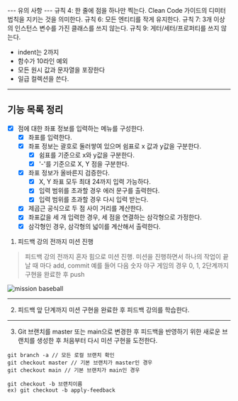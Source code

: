 --- 유의 사항 ---
규칙 4: 한 줄에 점을 하나만 찍는다. Clean Code 가이드의 디미터 법칙을 지키는 것을 의미한다.
규칙 6: 모든 엔티티를 작게 유지한다.
규칙 7: 3개 이상의 인스턴스 변수를 가진 클래스를 쓰지 않는다.
규칙 9: 게터/세터/프로퍼티를 쓰지 않는다.
- indent는 2까지
- 함수가 10라인 예외
- 모든 원시 값과 문자열을 포장한다
- 일급 컬렉션을 쓴다.

---
## 기능 목록 정리
- [x] 점에 대한 좌표 정보를 입력하는 메뉴를 구성한다.
  - [x] 좌표를 입력한다.
  - [x] 좌표 정보는 괄호로 둘러쌓여 있으며 쉼표로 x 값과 y값을 구분한다.
    - [x] 쉼표를 기준으로 x와 y값을 구분한다.
    - [x] '-'를 기준으로 X, Y 점을 구분한다.
  - [x] 좌표 정보가 올바른지 검증한다.
    - [x] X, Y 좌표 모두 최대 24까지 입력 가능하다.
    - [x] 입력 범위를 초과할 경우 에러 문구를 출력한다.
    - [x] 입력 범위를 초과할 경우 다시 입력 받는다.
  - [x] 제곱근 공식으로 두 점 사이 거리를 계산한다.
  - [x] 좌표값을 세 개 입력한 경우, 세 점을 연결하는 삼각형으로 가정한다.
  - [x] 삼각형인 경우, 삼각형의 넓이를 계산해서 출력한다.
  
1. 피드백 강의 전까지 미션 진행 
> 피드백 강의 전까지 혼자 힘으로 미션 진행. 미션을 진행하면서 하나의 작업이 끝날 때 마다 add, commit
> 예를 들어 다음 숫자 야구 게임의 경우 0, 1, 2단계까지 구현을 완료한 후 push

![mission baseball](https://raw.githubusercontent.com/next-step/nextstep-docs/master/playground/images/mission_baseball.png)

---
2. 피드백 앞 단계까지 미션 구현을 완료한 후 피드백 강의를 학습한다.

---
3. Git 브랜치를 master 또는 main으로 변경한 후 피드백을 반영하기 위한 새로운 브랜치를 생성한 후 처음부터 다시 미션 구현을 도전한다.

```
git branch -a // 모든 로컬 브랜치 확인
git checkout master // 기본 브랜치가 master인 경우
git checkout main // 기본 브랜치가 main인 경우

git checkout -b 브랜치이름
ex) git checkout -b apply-feedback
```
